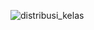 ![distribusi_kelas](https://github.com/user-attachments/assets/f5d0d7f1-b1a2-40db-b453-81439a342979)
